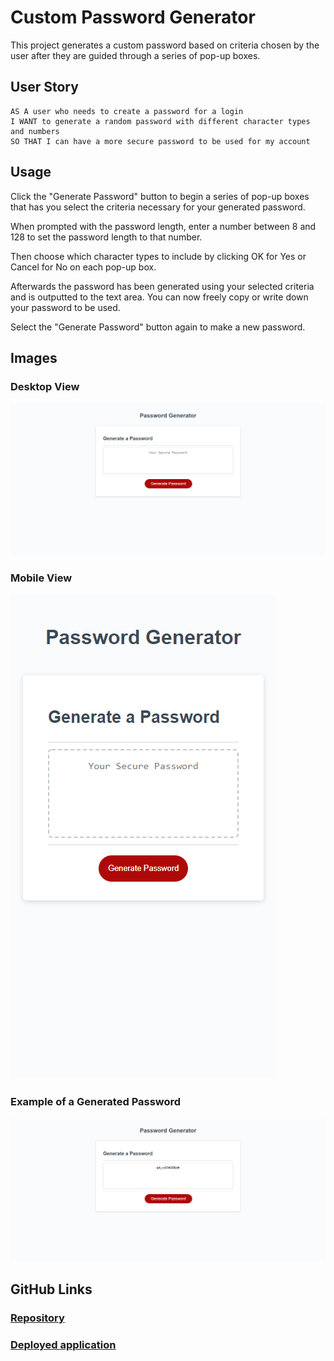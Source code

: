 # Custom Password Generator

This project generates a custom password based on criteria chosen by the user after they are guided through a series of pop-up boxes.

## User Story

```
AS A user who needs to create a password for a login
I WANT to generate a random password with different character types and numbers
SO THAT I can have a more secure password to be used for my account
```
## Usage

Click the "Generate Password" button to begin a series of pop-up boxes that has you select the criteria necessary for your generated password.

When prompted with the password length, enter a number between 8 and 128 to set the password length to that number.

Then choose which character types to include by clicking OK for Yes or Cancel for No on each pop-up box.

Afterwards the password has been generated using your selected criteria and is outputted to the text area. You can now freely copy or write down your password to be used.

Select the "Generate Password" button again to make a new password.


## Images

### Desktop View

![desktop-view](./assets/images/password-generator-desktop.jpg)

### Mobile View

![mobile-view](./assets/images/password-generator-mobile.jpg)

### Example of a Generated Password

![generated-password-example](./assets/images/generated-password-example.jpg)

## GitHub Links

### [Repository](https://github.com/PierTwo/custom-password-generator)

### [Deployed application](https://piertwo.github.io/custom-password-generator/)

